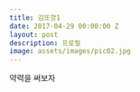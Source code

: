 ```yaml
---
title: 김또깡1
date: 2017-04-29 00:00:00 Z
layout: post
description: 프로필
image: assets/images/pic02.jpg
---
```


약력을 써보자